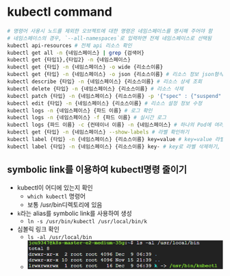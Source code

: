 # kubectl command

~~~bash
# 명령어 사용시 노드를 제외한 오브젝트에 대한 명령은 네임스페이스를 명시해 주어야 함
# 네임스페이스의 경우, `--all-namespaces`로 입력하면 전체 네임스페이스로 선택됨
kubectl api-resources # 전체 api 리소스 확인
kubectl get all -n {네임스페이스} | grep {검색어}
kubectl get {타입1},{타입2} -n {네임스페이스}
kubectl get {타입} -n {네임스페이스} -o wide {리소스이름}
kubectl get {타입} -n {네임스페이스} -o json {리소스이름} # 리소스 정보 json형식으로 조회
kubectl describe {타입} -n {네임스페이스} {리소스이름} # 리소스 상세 조회
kubectl delete {타입} -n {네임스페이스} {리소스이름} # 리소스 삭제
kubectl patch {타입} -n {네임스페이스} {리소스이름} -p '{"spec" : {"suspend" : false }}' # -p옵션으로 JSON 또는 YAML 형식으로 전달된 패치를 적용
kubectl edit {타입} -n {네임스페이스} {리소스이름} # 리소스 설정 정보 수정
kubectl logs -n {네임스페이스} {파드 이름} # 로그 확인
kubectl logs -n {네임스페이스} -f {파드 이름} # 실시간 로그
kubectl logs {파드 이름} -c {컨테이너 이름} -n {네임스페이스} # 하나의 Pod에 여러개 컨테이너 있는 경우
kubectl get {타입} -n {네임스페이스} --show-labels # 라벨 확인하기
kubectl label {타입} -n {네임스페이스} {리소스이름} key=value # key=value 라벨 붙이기
kubectl label {타입} -n {네임스페이스} {리소스이름} key- # key로 라벨 삭제하기, key다음에 `-`붙이면 됨
~~~


## symbolic link를 이용하여 kubectl명령 줄이기
* kubectl이 어디에 있는지 확인
  * `which kubectl` 명령어
  * 보통 /usr/bin디렉토리에 있음
* `k`라는 alias를 symbolic link를 사용하여 생성
  * `ln -s /usr/bin/kubectl /usr/local/bin/k`
* 심볼릭 링크 확인
  * `ls -al /usr/local/bin`
  * ![](2024-12-09-17-02-27.png)